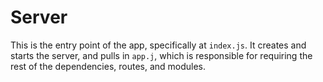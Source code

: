 # Server
This is the entry point of the app, specifically at `index.js`. It creates and starts the server, and pulls in `app.j`, which is responsible for requiring the rest of the dependencies, routes, and modules. 
